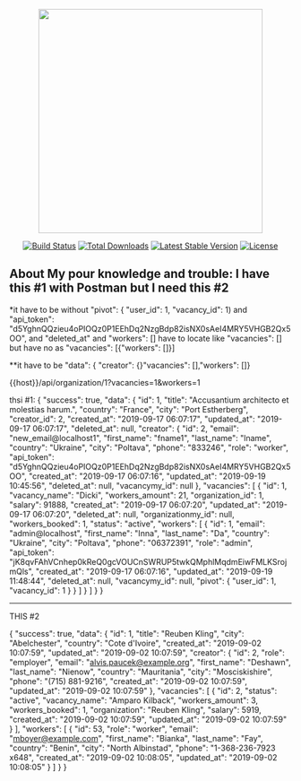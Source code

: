 <p align="center"><img src="https://res.cloudinary.com/dtfbvvkyp/image/upload/v1566331377/laravel-logolockup-cmyk-red.svg" width="400"></p>

<p align="center">
<a href="https://travis-ci.org/laravel/framework"><img src="https://travis-ci.org/laravel/framework.svg" alt="Build Status"></a>
<a href="https://packagist.org/packages/laravel/framework"><img src="https://poser.pugx.org/laravel/framework/d/total.svg" alt="Total Downloads"></a>
<a href="https://packagist.org/packages/laravel/framework"><img src="https://poser.pugx.org/laravel/framework/v/stable.svg" alt="Latest Stable Version"></a>
<a href="https://packagist.org/packages/laravel/framework"><img src="https://poser.pugx.org/laravel/framework/license.svg" alt="License"></a>
</p>

## About My pour knowledge and trouble: I have this #1 with Postman but I need this #2

*it have to be without  "pivot": {
                            "user_id": 1,
                            "vacancy_id": 1) and "api_token": "d5YghnQQzieu4oPIOQz0P1EEhDq2NzgBdp82isNX0sAeI4MRY5VHGB2Qx5OO", and "deleted_at" and  "workers": [] have to locate like  "vacancies": []  but have no as "vacancies": [{"workers": []}]
                            
**it have to be "data": { "creator": {}"vacancies": [],"workers": []}

{{host}}/api/organization/1?vacancies=1&workers=1

thsi #1:
{
    "success": true,
    "data": {
        "id": 1,
        "title": "Accusantium architecto et molestias harum.",
        "country": "France",
        "city": "Port Estherberg",
        "creator_id": 2,
        "created_at": "2019-09-17 06:07:17",
        "updated_at": "2019-09-17 06:07:17",
        "deleted_at": null,
        "creator": {
            "id": 2,
            "email": "new_email@localhost1",
            "first_name": "fname1",
            "last_name": "lname",
            "country": "Ukraine",
            "city": "Poltava",
            "phone": "833246",
            "role": "worker",
            "api_token": "d5YghnQQzieu4oPIOQz0P1EEhDq2NzgBdp82isNX0sAeI4MRY5VHGB2Qx5OO",
            "created_at": "2019-09-17 06:07:16",
            "updated_at": "2019-09-19 10:45:56",
            "deleted_at": null,
            "vacancymy_id": null
        },
        "vacancies": [
            {
                "id": 1,
                "vacancy_name": "Dicki",
                "workers_amount": 21,
                "organization_id": 1,
                "salary": 91888,
                "created_at": "2019-09-17 06:07:20",
                "updated_at": "2019-09-17 06:07:20",
                "deleted_at": null,
                "organizationmy_id": null,
                "workers_booked": 1,
                "status": "active",
                "workers": [
                    {
                        "id": 1,
                        "email": "admin@localhost",
                        "first_name": "Inna",
                        "last_name": "Da",
                        "country": "Ukraine",
                        "city": "Poltava",
                        "phone": "06372391",
                        "role": "admin",
                        "api_token": "jK8qvFAhVCnhep0kReQ0gcVOUCnSWRUP5twkQMphlMqdmEiwFMLKSrojmQls",
                        "created_at": "2019-09-17 06:07:16",
                        "updated_at": "2019-09-19 11:48:44",
                        "deleted_at": null,
                        "vacancymy_id": null,
                        "pivot": {
                            "user_id": 1,
                            "vacancy_id": 1
                        }
                    }
                ]
            }
        ]
    }
}

**************************
THIS #2

{
    "success": true,
    "data": {
        "id": 1,
        "title": "Reuben Kling",
        "city": "Abelchester",
        "country": "Cote d'Ivoire",
        "created_at": "2019-09-02 10:07:59",
        "updated_at": "2019-09-02 10:07:59",
        "creator": {
            "id": 2,
            "role": "employer",
            "email": "alvis.paucek@example.org",
            "first_name": "Deshawn",
            "last_name": "Nienow",
            "country": "Mauritania",
            "city": "Mosciskishire",
            "phone": "(715) 881-9216",
            "created_at": "2019-09-02 10:07:59",
            "updated_at": "2019-09-02 10:07:59"
        },
        "vacancies": [
            {
                "id": 2,
                "status": "active",
                "vacancy_name": "Amparo Kilback",
                "workers_amount": 3,
                "workers_booked": 1,
                "organization": "Reuben Kling",
                "salary": 5919,
                "created_at": "2019-09-02 10:07:59",
                "updated_at": "2019-09-02 10:07:59"
            }
        ],
        "workers": [
            {
                "id": 53,
                "role": "worker",
                "email": "mboyer@example.com",
                "first_name": "Bianka",
                "last_name": "Fay",
                "country": "Benin",
                "city": "North Albinstad",
                "phone": "1-368-236-7923 x648",
                "created_at": "2019-09-02 10:08:05",
                "updated_at": "2019-09-02 10:08:05"
            }
        ]
    }
}
